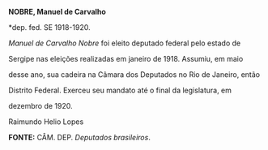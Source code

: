 **NOBRE, Manuel de Carvalho**



\*dep. fed. SE 1918-1920.



*Manuel de Carvalho Nobre* foi eleito deputado federal pelo estado de

Sergipe nas eleições realizadas em janeiro de 1918. Assumiu, em maio

desse ano, sua cadeira na Câmara dos Deputados no Rio de Janeiro, então

Distrito Federal. Exerceu seu mandato até o final da legislatura, em

dezembro de 1920.



Raimundo Helio Lopes



**FONTE:** CÂM. DEP. *Deputados brasileiros*.

